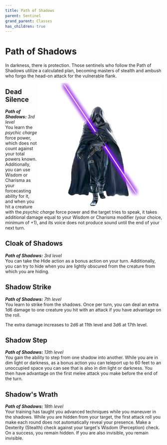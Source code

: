 ```yaml
---
title: Path of Shadows
parent: Sentinel
grand_parent: Classes
has_children: true
---
```


# Path of Shadows
In darkness, there is protection. Those sentinels who follow the Path of Shadows utilize a calculated plan, becoming masters of stealth and ambush who forgo the head-on attack for the vulnerable flank.

<img src='../../../../zzImages/Classes/sentinel_shadows.png' style='float:right; width:400px;'>

## Dead Silence
_**Path of Shadows:** 3rd level_<br>
You learn the *psychic charge* force power, which does not count against your total powers known. Additionally, you can use Wisdom or Charisma as your forcecasting ability for it, and when you hit a creature with the *psychic charge* force power and the target tries to speak, it takes additional damage equal to your Wisdom or Charisma modifier (your choice, minimum of +1), and its voice does not produce sound until the end of your next turn.

## Cloak of Shadows
_**Path of Shadows:** 3rd level_<br>
You can take the Hide action as a bonus action on your turn. Additionally, you can try to hide when you are lightly obscured from the creature from which you are hiding.

## Shadow Strike
_**Path of Shadows:** 7th level_<br>
You learn to strike from the shadows. Once per turn, you can deal an extra 1d6 damage to one creature you hit with an attack if you have advantage on the roll. 

The extra damage increases to 2d6 at 11th level and 3d6 at 17th level.

## Shadow Step
_**Path of Shadows:** 13th level_<br>
You gain the ability to step from one shadow into another. While you are in dim light or darkness, as a bonus action you can teleport up to 60 feet to an unoccupied space you can see that is also in dim light or darkness. You then have advantage on the first melee attack you make before the end of the turn.

## Shadow's Wrath
_**Path of Shadows:** 18th level_<br>
Your training has taught you advanced techniques while you maneuver in the shadows. While you are hidden from your target, the first attack roll you make each round does not automatically reveal your presence. Make a Dexterity (Stealth) check against your target's Wisdom (Perception) check. On a success, you remain hidden. If you are also invisible, you remain invisible.
